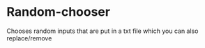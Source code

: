 # Random-chooser
Chooses random inputs that are put in a txt file which you can also replace/remove
